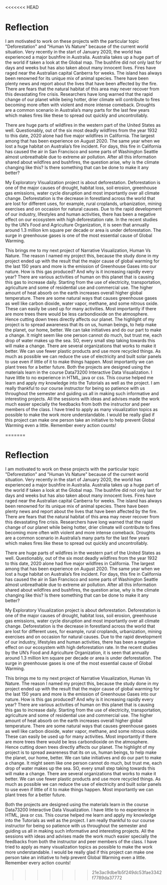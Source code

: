 <<<<<<< HEAD
# Reflection 

I am motivated to work on these projects with the particular topic "Deforestation" and "Human Vs Nature" because of the current world situation. Very recently in the start of January 2020, the world has experienced a major bushfire in Australia. Australia takes up a huge part of the world if taken a look at the Global map. The bushfire did not only last for days and weeks but has also taken about many innocent lives. Fires have raged near the Australian capital Canberra for weeks. The island has always been renowned for its unique mix of animal species. There have been plenty news and report about the lives that have been affected by the fire. There are fears that the natural habitat of this area may never recover from this devastating fire crisis. Researchers have long warned that the rapid change of our planet while being hotter, drier climate will contribute to fires becoming more often with violent and more intense comeback. Droughts are a common scenario in Australia’s many parts for the last few years which makes fires like these to spread out quickly and uncontrollably. 

There are huge parts of wildfires in the western part of the United States as well. Questionably, out of the six most deadly wildfires from the year 1932 to this date, 2020 alone had five major wildfires in California. The largest among that has been experience on August 2020. The same year when we lost a huge habitat on Australia’s fire incident. For days, this fire in California has caused the air in San Francisco and some parts of Washington Seattle almost unbreathable due to extreme air pollution. After all this information shared about wildfires and bushfires, the question arise, why is the climate changing like this? Is there something that can be done to make it any better? 

My Exploratory Visualization project is about deforestation. Deforestation is one of the major causes of drought, habitat loss, soil erosion, greenhouse gas emissions, water cycle disruption and most importantly over all climate change. Deforestation is the decrease in forestland across the world that are lost for different uses, for example, rural croplands, urbanization, mining exercises and on occasion for natural causes. Due to the rapid development of our industry, lifestyles and human activities, there has been a negative effect on our ecosystem with high deforestation rate. In the recent studies by the UN’s Food and Agriculture Organization, it is seen that annually around 1.3 million km square per decade or area is under deforestation. The surge in greenhouse gases is one of the most essential cause of Global Warming. 

This brings me to my next project of Narrative Visualization, Human Vs Nature. The reason I named my project this, because the study done in my project ended up with the result that the major cause of global warming for the last 150 years and more is the emission of Greenhouse Gases into our nature. How is this gas produced? And why is it increasing rapidly every year? There are various activities of human on this planet that is causing this gas to increase daily. Starting from the use of electricity, transportation, agriculture and some of residential use and commercial use. The higher amount of heat absorb on the earth increases overall higher global temperature. There are some natural ways that causes greenhouse gases as well like carbon dioxide, water vapor, methane, and some nitrous oxide. These can easily be used up for many activities. Most importantly if there are more trees there would be less carbondioxide on the atmosphere. Hence cutting down trees directly affects our planet. The highlight of my project is to spread awareness that its on us, human beings, to help make the planet, our home, better. We can take initiatives and do our part to make a change. It might seem like one person cannot do much, but trust me, each drop of water makes up the sea. SO, every small step taking towards this will make a change. There are several organizations that works to make it better. We can use fewer plastic products and use more recycled things. As much as possible we can reduce the use of electricity and built solar panels to use even if little of it to make things happen. Most importantly we can plant trees for a better future. 
Both the projects are designed using the materials learn in the course Data73200 Interactive Data Visualization. I have little to no experience in HTML, java or css. This course helped me learn and apply my knowledge into the Tutorials as well as the project. I am really thankful to our course instructor for being so patience with us throughout the semester and guiding us all in making such informative and interesting projects. All the sessions with ideas and advises made the work much easier specially the feedbacks from both the instructor and peer members of the class. I have tried to apply as many visualization topics as possible to make the work more understandable. I would be really glad if this project can make one person take an initiative to help prevent Global Warming even a little. Remember every action counts!

=======
# Reflection 

I am motivated to work on these projects with the particular topic "Deforestation" and "Human Vs Nature" because of the current world situation. Very recently in the start of January 2020, the world has experienced a major bushfire in Australia. Australia takes up a huge part of the world if taken a look at the Global map. The bushfire did not only last for days and weeks but has also taken about many innocent lives. Fires have raged near the Australian capital Canberra for weeks. The island has always been renowned for its unique mix of animal species. There have been plenty news and report about the lives that have been affected by the fire. There are fears that the natural habitat of this area may never recover from this devastating fire crisis. Researchers have long warned that the rapid change of our planet while being hotter, drier climate will contribute to fires becoming more often with violent and more intense comeback. Droughts are a common scenario in Australia’s many parts for the last few years which makes fires like these to spread out quickly and uncontrollably. 

There are huge parts of wildfires in the western part of the United States as well. Questionably, out of the six most deadly wildfires from the year 1932 to this date, 2020 alone had five major wildfires in California. The largest among that has been experience on August 2020. The same year when we lost a huge habitat on Australia’s fire incident. For days, this fire in California has caused the air in San Francisco and some parts of Washington Seattle almost unbreathable due to extreme air pollution. After all this information shared about wildfires and bushfires, the question arise, why is the climate changing like this? Is there something that can be done to make it any better? 

My Exploratory Visualization project is about deforestation. Deforestation is one of the major causes of drought, habitat loss, soil erosion, greenhouse gas emissions, water cycle disruption and most importantly over all climate change. Deforestation is the decrease in forestland across the world that are lost for different uses, for example, rural croplands, urbanization, mining exercises and on occasion for natural causes. Due to the rapid development of our industry, lifestyles and human activities, there has been a negative effect on our ecosystem with high deforestation rate. In the recent studies by the UN’s Food and Agriculture Organization, it is seen that annually around 1.3 million km square per decade or area is under deforestation. The surge in greenhouse gases is one of the most essential cause of Global Warming. 

This brings me to my next project of Narrative Visualization, Human Vs Nature. The reason I named my project this, because the study done in my project ended up with the result that the major cause of global warming for the last 150 years and more is the emission of Greenhouse Gases into our nature. How is this gas produced? And why is it increasing rapidly every year? There are various activities of human on this planet that is causing this gas to increase daily. Starting from the use of electricity, transportation, agriculture and some of residential use and commercial use. The higher amount of heat absorb on the earth increases overall higher global temperature. There are some natural ways that causes greenhouse gases as well like carbon dioxide, water vapor, methane, and some nitrous oxide. These can easily be used up for many activities. Most importantly if there are more trees there would be less carbondioxide on the atmosphere. Hence cutting down trees directly affects our planet. The highlight of my project is to spread awareness that its on us, human beings, to help make the planet, our home, better. We can take initiatives and do our part to make a change. It might seem like one person cannot do much, but trust me, each drop of water makes up the sea. SO, every small step taking towards this will make a change. There are several organizations that works to make it better. We can use fewer plastic products and use more recycled things. As much as possible we can reduce the use of electricity and built solar panels to use even if little of it to make things happen. Most importantly we can plant trees for a better future. 

Both the projects are designed using the materials learn in the course Data73200 Interactive Data Visualization. I have little to no experience in HTML, java or css. This course helped me learn and apply my knowledge into the Tutorials as well as the project. I am really thankful to our course instructor for being so patience with us throughout the semester and guiding us all in making such informative and interesting projects. All the sessions with ideas and advises made the work much easier specially the feedbacks from both the instructor and peer members of the class. I have tried to apply as many visualization topics as possible to make the work more understandable. I would be really glad if this project can make one person take an initiative to help prevent Global Warming even a little. Remember every action counts!

>>>>>>> 21e3ac9dbe1b5f249dc53fae3342f7789da37772
